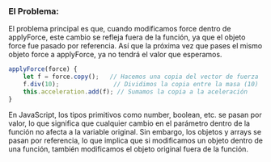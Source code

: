 
### El Problema:

El problema principal es que, cuando modificamos force dentro de applyForce, este cambio se refleja fuera de la función, ya que el objeto force fue pasado por referencia. Así que la próxima vez que pases el mismo objeto force a applyForce, ya no tendrá el valor que esperamos. 

```javascript
applyForce(force) {
    let f = force.copy();   // Hacemos una copia del vector de fuerza
    f.div(10);               // Dividimos la copia entre la masa (10)
    this.acceleration.add(f); // Sumamos la copia a la aceleración
}
```

En JavaScript, los tipos primitivos como number, boolean, etc. se pasan por valor, lo que significa que cualquier cambio en el parámetro dentro de la función no afecta a la variable original. Sin embargo, los objetos y arrays se pasan por referencia, lo que implica que si modificamos un objeto dentro de una función, también modificamos el objeto original fuera de la función.
